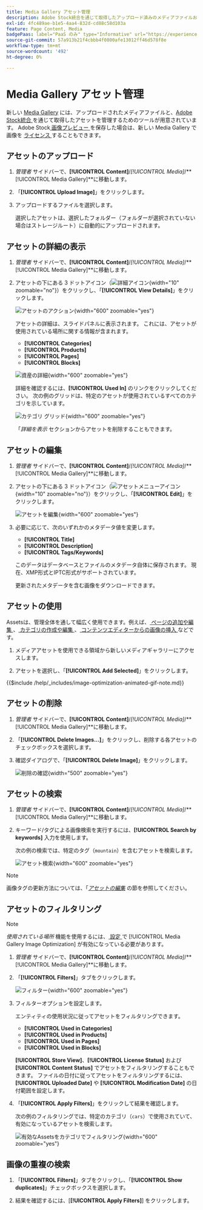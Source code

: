 ```yaml
---
title: Media Gallery アセット管理
description: Adobe Stock統合を通じて取得したアップロード済みのメディアファイルおよびアセットを管理する方法について説明します。
exl-id: 4fc489ae-b1e5-4aa4-832d-cd88c58d103a
feature: Page Content, Media
badgePaas: label="PaaS のみ" type="Informative" url="https://experienceleague.adobe.com/en/docs/commerce/user-guides/product-solutions" tooltip="Adobe Commerce on Cloud プロジェクト（Adobeが管理する PaaS インフラストラクチャ）およびオンプレミスプロジェクトにのみ適用されます。"
source-git-commit: 57a913b21f4cbbb4f0800afe13012ff46d578f8e
workflow-type: tm+mt
source-wordcount: '492'
ht-degree: 0%

---
```


# Media Gallery アセット管理

新しい [Media Gallery](media-gallery.md) には、アップロードされたメディアファイルと、[Adobe Stock統合 ](adobe-stock.md) を通じて取得したアセットを管理するためのツールが用意されています。 Adobe Stock[ 画像プレビュー ](adobe-stock-save-preview.md) を保存した場合は、新しい Media Gallery で画像を [ ライセンス ](adobe-stock-license-image.md) することもできます。

## アセットのアップロード

1. _管理者_ サイドバーで、**[!UICONTROL Content]**/_[!UICONTROL Media]_/**[!UICONTROL Media Gallery]**に移動します。

1. 「**[!UICONTROL Upload Image]**」をクリックします。

1. アップロードするファイルを選択します。

   選択したアセットは、選択したフォルダー（フォルダーが選択されていない場合はストレージルート）に自動的にアップロードされます。

## アセットの詳細の表示

1. _管理者_ サイドバーで、**[!UICONTROL Content]**/_[!UICONTROL Media]_/**[!UICONTROL Media Gallery]**に移動します。

1. アセットの下にある 3 ドットアイコン（![ 詳細アイコン ](./assets/media-gallery-asset-menu-icon.png){width="10" zoomable="no"}）をクリックし、「**[!UICONTROL View Details]**」をクリックします。

   ![ アセットのアクション ](./assets/media-gallery-asset-actions.png){width="600" zoomable="yes"}

   アセットの詳細は、スライドパネルに表示されます。 これには、アセットが使用されている場所に関する情報が含まれます。

   - **[!UICONTROL Categories]**
   - **[!UICONTROL Products]**
   - **[!UICONTROL Pages]**
   - **[!UICONTROL Blocks]**

   ![ 資産の詳細 ](./assets/media-gallery-asset-details.png){width="600" zoomable="yes"}

   詳細を確認するには、**[!UICONTROL Used In]** のリンクをクリックしてください。 次の例のグリッドは、特定のアセットが使用されているすべてのカテゴリを示しています。

   ![ カテゴリ グリッド ](./assets/media-gallery-asset-categories.png){width="600" zoomable="yes"}

   「_詳細を表示_ セクションからアセットを削除することもできます。

## アセットの編集

1. _管理者_ サイドバーで、**[!UICONTROL Content]**/_[!UICONTROL Media]_/**[!UICONTROL Media Gallery]**に移動します。

1. アセットの下にある 3 ドットアイコン（![ アセットメニューアイコン ](./assets/media-gallery-asset-menu-icon.png){width="10" zoomable="no"}）をクリックし、「**[!UICONTROL Edit]**」をクリックします。

   ![ アセットを編集 ](./assets/media-gallery-edit-asset.png){width="600" zoomable="yes"}

1. 必要に応じて、次のいずれかのメタデータ値を変更します。

   - **[!UICONTROL Title]**
   - **[!UICONTROL Description]**
   - **[!UICONTROL Tags/Keywords]**

   このデータはデータベースとファイルのメタデータ自体に保存されます。 現在、XMP形式とIPTC形式がサポートされています。

   更新されたメタデータを含む画像をダウンロードできます。

## アセットの使用

Assetsは、管理全体を通して幅広く使用できます。例えば、[ ページの追加や編集 ](page-add.md)、[ カテゴリの作成や編集 ](../catalog/category-create.md)、[ コンテンツエディターからの画像の挿入 ](editor-insert-image.md) などです。

1. メディアアセットを使用できる領域から新しいメディアギャラリーにアクセスします。

1. アセットを選択し、「**[!UICONTROL Add Selected]**」をクリックします。

{{$include /help/_includes/image-optimization-animated-gif-note.md}}

## アセットの削除

1. _管理者_ サイドバーで、**[!UICONTROL Content]**/_[!UICONTROL Media]_/**[!UICONTROL Media Gallery]**に移動します。

1. 「**[!UICONTROL Delete Images...]**」をクリックし、削除する各アセットのチェックボックスを選択します。

1. 確認ダイアログで、「**[!UICONTROL Delete Image]**」をクリックします。

   ![ 削除の確認 ](./assets/media-gallery-bulk-delete-confirm.png){width="500" zoomable="yes"}

## アセットの検索

1. _管理者_ サイドバーで、**[!UICONTROL Content]**/_[!UICONTROL Media]_/**[!UICONTROL Media Gallery]**に移動します。

1. キーワード/タグによる画像検索を実行するには、**[!UICONTROL Search by keywords]** 入力を使用します。

   次の例の検索では、特定のタグ（`mountain`）を含むアセットを検索します。

   ![ アセット検索 ](./assets/media-gallery-asset-search.png){width="600" zoomable="yes"}

>[!NOTE]
>
>画像タグの更新方法については、「_[アセットの編集](#edit-an-asset)_ の節を参照してください。

## アセットのフィルタリング

>[!NOTE]
>
>_使用されている場所_ 機能を使用するには、[ 設定 ](media-gallery-image-optimization.md) で [!UICONTROL Media Gallery Image Optimization] が有効になっている必要があります。

1. _管理者_ サイドバーで、**[!UICONTROL Content]**/_[!UICONTROL Media]_/**[!UICONTROL Media Gallery]**に移動します。

1. 「**[!UICONTROL Filters]**」タブをクリックします。

   ![ フィルター ](./assets/media-gallery-filters.png){width="600" zoomable="yes"}

1. フィルターオプションを設定します。

   エンティティの使用状況に従ってアセットをフィルタリングできます。

   - **[!UICONTROL Used in Categories]**
   - **[!UICONTROL Used in Products]**
   - **[!UICONTROL Used in Pages]**
   - **[!UICONTROL Used in Blocks]**

   **[!UICONTROL Store View]**、**[!UICONTROL License Status]** および **[!UICONTROL Content Status]** でアセットをフィルタリングすることもできます。 ファイルの日付に従ってアセットをフィルタリングするには、**[!UICONTROL Uploaded Date]** や **[!UICONTROL Modification Date]** の日付範囲を設定します。

1. 「**[!UICONTROL Apply Filters]**」をクリックして結果を確認します。

   次の例のフィルタリングでは、特定のカテゴリ（`cars`）で使用されていて、有効になっているアセットを検索します。

   ![ 有効なAssetsをカテゴリでフィルタリング ](./assets/media-gallery-filter-by-category.png){width="600" zoomable="yes"}

## 画像の重複の検索

1. 「**[!UICONTROL Filters]**」タブをクリックし、「**[!UICONTROL Show duplicates]**」チェックボックスを選択します。

1. 結果を確認するには、[**[!UICONTROL Apply Filters]**] をクリックします。
